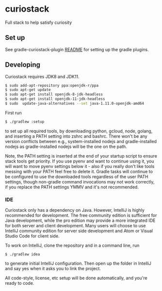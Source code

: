 # curiostack
Full stack to help satisfy curiosity

## Set up

See gradle-curiostack-plugin [README](tools/gradle-plugins/gradle-curiostack-plugin/README.md) for setting up the gradle plugins.

## Developing

Curiostack requires JDK8 and JDK11.

```bash
$ sudo add-apt-repository ppa:openjdk-r/ppa
$ sudo apt-get update
$ sudo apt-get install openjdk-8-jdk-headless
$ sudo apt-get install openjdk-11-jdk-headless
$ sudo  update-java-alternatives --set java-1.11.0-openjdk-amd64
```

First run

```bash
$ ./gradlew :setup
```

to set up all required tools, by downloading python, gcloud, node, golang, and inserting a PATH setting into zshrc and bashrc. There won't be any version conflicts between e.g., system-installed nodejs and gradle-installed nodejs as gradle-installed nodejs will be the one on the path.

Note, the PATH setting is inserted at the end of your startup script to ensure stack tools get priority. If you use pyenv and want to continue using it, you will want to move pyenv settings below it - also if you really don't like tools messing with your PATH feel free to delete it. Gradle tasks will continue to be configured to use the downloaded tools regardless of the user PATH settings, though non-gradle command invocations may not work correctly, if you replace the PATH settings YMMV and it's not recommended.

### IDE
Curiostack only has a dependency on Java. However, IntelliJ is highly recommended for development.
The free community edition is sufficient for Java development, while the pro edition may provide a
more integrated IDE for both server and client development. Many users will choose to use IntelliJ
community edition for server side development and Atom or Visual Studio Code for client side.

To work on IntelliJ, clone the repository and in a command line, run

```
$ ./gradlew idea
```

to generate initial IntelliJ configuration. Then open up the folder in IntelliJ and say yes when it
asks you to link the project.

All code-style, license, etc setup will be done automatically, and you're ready to code.
